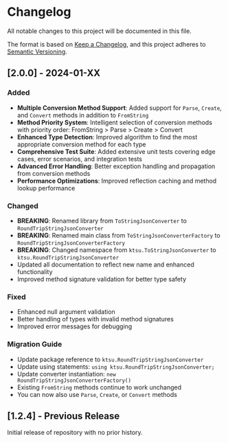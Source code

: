 # Changelog

All notable changes to this project will be documented in this file.

The format is based on [Keep a Changelog](https://keepachangelog.com/en/1.0.0/),
and this project adheres to [Semantic Versioning](https://semver.org/spec/v2.0.0.html).

## [2.0.0] - 2024-01-XX

### Added
- **Multiple Conversion Method Support**: Added support for `Parse`, `Create`, and `Convert` methods in addition to `FromString`
- **Method Priority System**: Intelligent selection of conversion methods with priority order: FromString > Parse > Create > Convert
- **Enhanced Type Detection**: Improved algorithm to find the most appropriate conversion method for each type
- **Comprehensive Test Suite**: Added extensive unit tests covering edge cases, error scenarios, and integration tests
- **Advanced Error Handling**: Better exception handling and propagation from conversion methods
- **Performance Optimizations**: Improved reflection caching and method lookup performance

### Changed
- **BREAKING**: Renamed library from `ToStringJsonConverter` to `RoundTripStringJsonConverter`
- **BREAKING**: Renamed main class from `ToStringJsonConverterFactory` to `RoundTripStringJsonConverterFactory`
- **BREAKING**: Changed namespace from `ktsu.ToStringJsonConverter` to `ktsu.RoundTripStringJsonConverter`
- Updated all documentation to reflect new name and enhanced functionality
- Improved method signature validation for better type safety

### Fixed
- Enhanced null argument validation
- Better handling of types with invalid method signatures
- Improved error messages for debugging

### Migration Guide
- Update package reference to `ktsu.RoundTripStringJsonConverter`
- Update using statements: `using ktsu.RoundTripStringJsonConverter;`
- Update converter instantiation: `new RoundTripStringJsonConverterFactory()`
- Existing `FromString` methods continue to work unchanged
- You can now also use `Parse`, `Create`, or `Convert` methods

## [1.2.4] - Previous Release

Initial release of repository with no prior history.

